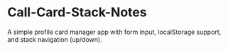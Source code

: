 # Call-Card-Stack-Notes
A simple profile card manager app with form input, localStorage support, and stack navigation (up/down).
